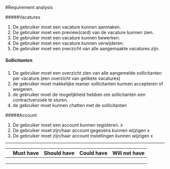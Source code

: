 #Requirement analysis

#####Vacatures

1. De gebruiker moet een vacature kunnen aanmaken.
2. De gebruiker moet een preview(card) van de vacature kunnen zien.
3. De gebruiker moet een vacature kunnen bewerken.
4. De gebruiker moet een vacature kunnen verwijderen.
5. De gebruiker moet een overzicht van alle aangemaakte vacatures zijn.

##### Sollicitanten

1. De gebruiker moet een overzicht zien van alle aangemelde sollicitanten per vacature.(een overzicht van gelikete vacatures)
2. de gebruiker moet makkelijke manier sollicitanten kunnen accepteren of weigeren.
3. de gebruiker moet de mogelijkheid hebben om sollicitanten een contractverzoek te sturen.
4. de gebruiker moet kunnen chatten met de sollicitanten

#####Account

1. De gebruiker moet een account kunnen registeren. x
2. De gebruiker moet zijn/haar account gegevens kunnen wijzigen x
3. De gebruiker moet zijn/haar account instellingen kunnen wijzigen x

----------

|      | Must have | Should have | Could have | Will not have |
| ---- | --------- | ----------- | ---------- | ------------- |
|      |           |             |            |               |
|      |           |             |            |               |
|      |           |             |            |               |


